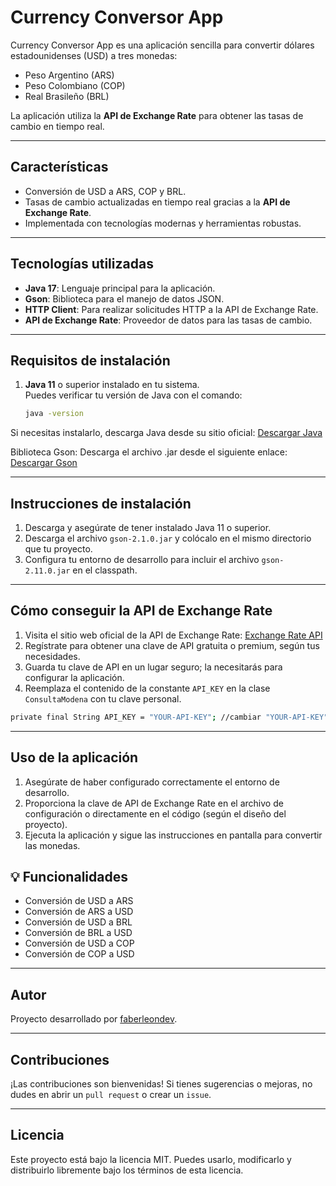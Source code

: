 # Currency Conversor App

Currency Conversor App es una aplicación sencilla para convertir dólares estadounidenses (USD) a tres monedas:
- Peso Argentino (ARS)
- Peso Colombiano (COP)
- Real Brasileño (BRL)

La aplicación utiliza la **API de Exchange Rate** para obtener las tasas de cambio en tiempo real.

---

## Características
- Conversión de USD a ARS, COP y BRL.
- Tasas de cambio actualizadas en tiempo real gracias a la **API de Exchange Rate**.
- Implementada con tecnologías modernas y herramientas robustas.

---

## Tecnologías utilizadas
- **Java 17**: Lenguaje principal para la aplicación.
- **Gson**: Biblioteca para el manejo de datos JSON.
- **HTTP Client**: Para realizar solicitudes HTTP a la API de Exchange Rate.
- **API de Exchange Rate**: Proveedor de datos para las tasas de cambio.

---

## Requisitos de instalación
1. **Java 11** o superior instalado en tu sistema.  
   Puedes verificar tu versión de Java con el comando:
   ```bash
   java -version
Si necesitas instalarlo, descarga Java desde su sitio oficial:
[Descargar Java](https://www.oracle.com/java/technologies/javase-jdk11-downloads.html)

Biblioteca Gson: Descarga el archivo .jar desde el siguiente enlace:
[Descargar Gson](https://repo1.maven.org/maven2/com/google/code/gson/gson/2.11.0/gson-2.8.9.jar)

---
## Instrucciones de instalación
1. Descarga y asegúrate de tener instalado Java 11 o superior.
2. Descarga el archivo `gson-2.1.0.jar` y colócalo en el mismo directorio que tu proyecto.
3. Configura tu entorno de desarrollo para incluir el archivo `gson-2.11.0.jar` en el classpath.

---
## Cómo conseguir la API de Exchange Rate
1. Visita el sitio web oficial de la API de Exchange Rate:
[Exchange Rate API](https://exchangerate-api.com/)
2. Regístrate para obtener una clave de API gratuita o premium, según tus necesidades.
3. Guarda tu clave de API en un lugar seguro; la necesitarás para configurar la aplicación.
4. Reemplaza el contenido de la constante `API_KEY` en la clase `ConsultaModena` con tu clave personal.

````bash
private final String API_KEY = "YOUR-API-KEY"; //cambiar "YOUR-API-KEY" por una propia
````

---
## Uso de la aplicación
1. Asegúrate de haber configurado correctamente el entorno de desarrollo.
2. Proporciona la clave de API de Exchange Rate en el archivo de configuración o directamente en el código (según el diseño del proyecto).
3. Ejecuta la aplicación y sigue las instrucciones en pantalla para convertir las monedas.

## 💡 Funcionalidades
- Conversión de USD a ARS
- Conversión de ARS a USD
- Conversión de USD a BRL
- Conversión de BRL a USD
- Conversión de USD a COP
- Conversión de COP a USD

---
## Autor
Proyecto desarrollado por [faberleondev](https://github.com/faberleondev).

---
## Contribuciones

¡Las contribuciones son bienvenidas! Si tienes sugerencias o mejoras, no dudes en abrir un `pull request` o crear un `issue`.

---
## Licencia
Este proyecto está bajo la licencia MIT. Puedes usarlo, modificarlo y distribuirlo libremente bajo los términos de esta licencia.